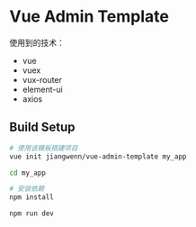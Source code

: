 # Vue Admin Template

使用到的技术：
- vue
- vuex
- vux-router
- element-ui
- axios

## Build Setup
``` bash
# 使用该模板搭建项目
vue init jiangwenn/vue-admin-template my_app

cd my_app

# 安装依赖
npm install

npm run dev
```
